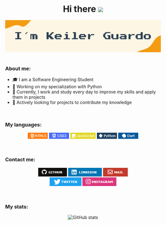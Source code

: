 <div align="center">
<h1>Hi there <img src="https://media.giphy.com/media/hvRJCLFzcasrR4ia7z/giphy.gif" width="25px"></h1>
<img src="https://raw.githubusercontent.com/Kelex21/kelex21/master/assets/images/image-name.png?raw=true">
</div>
<br />

### About me:
- 🎓 I am a Software Engineering Student
- 🎯 Working on my specialization with Python
- 🚀 Currently, I work and study every day to improve my skills and apply them in projects
- 📡 Actively looking for projects to contribute my knowledge

<br />

### My languages:

<p align="center">
<img src="https://raw.githubusercontent.com/Kelex21/kelex21/master/assets/languages/html.png?raw=true">
<img src="https://raw.githubusercontent.com/Kelex21/kelex21/master/assets/languages/css.png?raw=true">
<img src="https://raw.githubusercontent.com/Kelex21/kelex21/master/assets/languages/js.png?raw=true">
<img src="https://raw.githubusercontent.com/Kelex21/kelex21/master/assets/languages/python.png?raw=true">
<img src="https://raw.githubusercontent.com/Kelex21/kelex21/master/assets/languages/dart.png?raw=true">
</p>

<br />

### Contact me:

<p align="center">
<a href="https://github.com/Kelex21" target="_blank"><img src="https://raw.githubusercontent.com/Kelex21/kelex21/master/assets/contact/github.png?raw=true"></a>
<a href="https://www.linkedin.com/in/keiler-guardo-herrera-b68769173/" target="_blank"><img src="https://raw.githubusercontent.com/Kelex21/kelex21/master/assets/contact/linkedin.png?raw=true"></a>
<a href="mailto:keilerguardo@gmail.com" target="_blank"><img src="https://raw.githubusercontent.com/Kelex21/kelex21/master/assets/contact/mail.png?raw=true"></a>
<br/>
<a href="https://twitter.com/KelexG21" target="_blank"><img src="https://raw.githubusercontent.com/Kelex21/kelex21/master/assets/contact/twitter.png?raw=true"></a>
<a href="https://www.instagram.com/kelexg21/" target="_blank"><img src="https://raw.githubusercontent.com/Kelex21/kelex21/master/assets/contact/instagram.png?raw=true"></a>
</p>

<br />

### My stats:

<div align="center">

![GitHub stats](https://github-readme-stats.vercel.app/api?username=Kelex21&show_icons=true&count_private=true&include_all_commits&theme=gruvbox&hide_title=False) 

</div>
